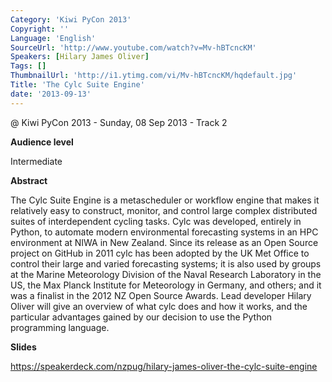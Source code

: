 ```yaml
---
Category: 'Kiwi PyCon 2013'
Copyright: ''
Language: 'English'
SourceUrl: 'http://www.youtube.com/watch?v=Mv-hBTcncKM'
Speakers: [Hilary James Oliver]
Tags: []
ThumbnailUrl: 'http://i1.ytimg.com/vi/Mv-hBTcncKM/hqdefault.jpg'
Title: 'The Cylc Suite Engine'
date: '2013-09-13'
---
```

@ Kiwi PyCon 2013 - Sunday, 08 Sep 2013 - Track 2

**Audience level**

Intermediate

**Abstract**

The Cylc Suite Engine is a metascheduler or workflow engine that makes it relatively easy to construct, monitor, and control large complex distributed suites of interdependent cycling tasks. Cylc was developed, entirely in Python, to automate modern environmental forecasting systems in an HPC environment at NIWA in New Zealand. Since its release as an Open Source project on GitHub in 2011 cylc has been adopted by the UK Met Office to control their large and varied forecasting systems; it is also used by groups at the Marine Meteorology Division of the Naval Research Laboratory in the US, the Max Planck Institute for Meteorology in Germany, and others; and it was a finalist in the 2012 NZ Open Source Awards. Lead developer Hilary Oliver will give an overview of what cylc does and how it works, and the particular advantages gained by our decision to use the Python programming language.

**Slides**

https://speakerdeck.com/nzpug/hilary-james-oliver-the-cylc-suite-engine